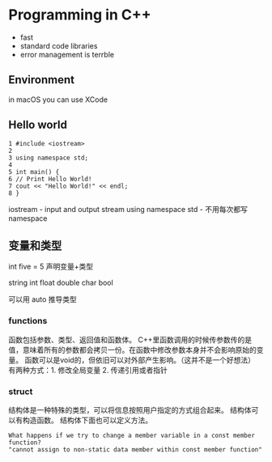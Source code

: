 # Programming in C++

- fast
- standard code libraries
- error management is terrble

## Environment
in macOS you can use XCode

## Hello world

```
1 #include <iostream>
2
3 using namespace std;
4
5 int main() {
6 // Print Hello World!
7 cout << "Hello World!" << endl;
8 }
```

iostream - input and output stream
using namespace std - 不用每次都写namespace

## 变量和类型
int five = 5 声明变量+类型

string int float double char bool

可以用 auto 推导类型


### functions
函数包括参数、类型、返回值和函数体。
C++里函数调用的时候传参数传的是值，意味着所有的参数都会拷贝一份。在函数中修改参数本身并不会影响原始的变量。
函数可以是void的，但依旧可以对外部产生影响。（这并不是一个好想法）
有两种方式：1. 修改全局变量 2. 传递引用或者指针

### struct
结构体是一种特殊的类型，可以将信息按照用户指定的方式组合起来。
结构体可以有构造函数。
结构体下面也可以定义方法。

```
What happens if we try to change a member variable in a const member function?
"cannot assign to non-static data member within const member function"
```